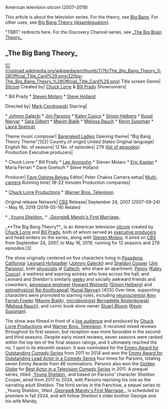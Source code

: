 American television sitcom (2007–2019)

This article is about the television series. For the theory, see [Big
Bang](/wiki/Big\_Bang "Big Bang"). For other uses, see [Big Bang Theory
(disambiguation)](/wiki/Big\_Bang\_Theory\_\(disambiguation\) "Big Bang Theory
\(disambiguation\)").

"TBBT" redirects here. For the Discovery Channel series, see [\_The Big Brain
Theory\_](/wiki/The\_Big\_Brain\_Theory "The Big Brain Theory").

\_The Big Bang Theory\_ 
--- 
[![](//upload.wikimedia.org/wikipedia/en/thumb/7/7b/The\_Big\_Bang\_Theory\_%28Official\_Title\_Card%29.png/220px-
The\_Big\_Bang\_Theory\_%28Official\_Title\_Card%29.png)](/wiki/File:The\_Big\_Bang\_Theory\_\(Official\_Title\_Card\).png)
Title screen 
Genre| [Sitcom](/wiki/Sitcom "Sitcom") 
Created by| [Chuck Lorre](/wiki/Chuck\_Lorre "Chuck Lorre") 
& 
[Bill Prady](/wiki/Bill\_Prady "Bill Prady") 
Showrunners|

 \* Bill Prady
 \* [Steven Molaro](/wiki/Steven\_Molaro "Steven Molaro")
 \* [Steve Holland](/wiki/Steve\_Holland\_\(writer\) "Steve Holland \(writer\)")

 
Directed by| [Mark Cendrowski](/wiki/Mark\_Cendrowski "Mark Cendrowski") 
Starring|

 \* [Johnny Galecki](/wiki/Johnny\_Galecki "Johnny Galecki")
 \* [Jim Parsons](/wiki/Jim\_Parsons "Jim Parsons")
 \* [Kaley Cuoco](/wiki/Kaley\_Cuoco "Kaley Cuoco")
 \* [Simon Helberg](/wiki/Simon\_Helberg "Simon Helberg")
 \* [Kunal Nayyar](/wiki/Kunal\_Nayyar "Kunal Nayyar")
 \* [Sara Gilbert](/wiki/Sara\_Gilbert "Sara Gilbert")
 \* [Mayim Bialik](/wiki/Mayim\_Bialik "Mayim Bialik")
 \* [Melissa Rauch](/wiki/Melissa\_Rauch "Melissa Rauch")
 \* [Kevin Sussman](/wiki/Kevin\_Sussman "Kevin Sussman")
 \* [Laura Spencer](/wiki/Laura\_Spencer\_\(actress\) "Laura Spencer \(actress\)")

 
Theme music composer| [Barenaked Ladies](/wiki/Barenaked\_Ladies "Barenaked
Ladies") 
Opening theme| "Big Bang Theory Theme"[1][2] 
Country of origin| United States 
Original language| English 
No. of seasons| 12 
No. of episodes| 279 ([list of
episodes](/wiki/List\_of\_The\_Big\_Bang\_Theory\_episodes "List of The Big Bang
Theory episodes")) 
Production 
Executive producers|

 \* Chuck Lorre
 \* Bill Prady
 \* [Lee Aronsohn](/wiki/Lee\_Aronsohn "Lee Aronsohn")
 \* Steven Molaro
 \* [Eric Kaplan](/wiki/Eric\_Kaplan "Eric Kaplan")
 \* Maria Ferrari
 \* Dave Goetsch
 \* Steve Holland

 
Producer| [Faye Oshima Belyeu](/wiki/Faye\_Oshima\_Belyeu "Faye Oshima Belyeu") 
Editor| Peter Chakos 
Camera setup| [Multi-camera](/wiki/Multi-camera "Multi-camera") 
Running time| 18–22 minutes 
Production companies|

 \* [Chuck Lorre Productions](/wiki/Chuck\_Lorre\_Productions "Chuck Lorre Productions")
 \* [Warner Bros. Television](/wiki/Warner\_Bros.\_Television "Warner Bros. Television")

 
Original release 
Network| [CBS](/wiki/CBS "CBS") 
Release| September 24, 2007 (2007-09-24) – 
May 16, 2019 (2019-05-16) 
Related 
 
 \* \_[Young Sheldon](/wiki/Young\_Sheldon "Young Sheldon")\_
 \* \_[Georgie& Mandy's First Marriage](/wiki/Georgie\_%26\_Mandy%27s\_First\_Marriage "Georgie & Mandy's First Marriage")\_

 
 
\_\*\*The Big Bang Theory\*\*\_ is an American television [sitcom](/wiki/Sitcom
"Sitcom") created by [Chuck Lorre](/wiki/Chuck\_Lorre "Chuck Lorre") and [Bill
Prady](/wiki/Bill\_Prady "Bill Prady"), both of whom served as [executive
producers](/wiki/Executive\_producer "Executive producer") and head writers on
the series, along with [Steven Molaro](/wiki/Steven\_Molaro "Steven Molaro").
It aired on [CBS](/wiki/CBS "CBS") from September 24, 2007, to May 16, 2019,
running for 12 seasons and 279 episodes.[3]

The show originally centered on five characters living in [Pasadena,
California](/wiki/Pasadena,\_California "Pasadena, California"): [Leonard
Hofstadter](/wiki/Leonard\_Hofstadter "Leonard Hofstadter") ([Johnny
Galecki](/wiki/Johnny\_Galecki "Johnny Galecki")) and [Sheldon
Cooper](/wiki/Sheldon\_Cooper "Sheldon Cooper") ([Jim
Parsons](/wiki/Jim\_Parsons "Jim Parsons")), both [physicists](/wiki/Physicist
"Physicist") at [Caltech](/wiki/Caltech "Caltech"), who share an apartment;
[Penny](/wiki/Penny\_\(The\_Big\_Bang\_Theory\) "Penny \(The Big Bang Theory\)")
([Kaley Cuoco](/wiki/Kaley\_Cuoco "Kaley Cuoco")), a waitress and aspiring
actress who lives across the hall; and Leonard and Sheldon's similarly
[geeky](/wiki/Geeky "Geeky") and socially awkward friends and coworkers,
[aerospace engineer](/wiki/Aerospace\_engineer "Aerospace engineer") [Howard
Wolowitz](/wiki/Howard\_Wolowitz "Howard Wolowitz") ([Simon
Helberg](/wiki/Simon\_Helberg "Simon Helberg")) and
[astrophysicist](/wiki/Astrophysicist "Astrophysicist") [Raj
Koothrappali](/wiki/Raj\_Koothrappali "Raj Koothrappali") ([Kunal
Nayyar](/wiki/Kunal\_Nayyar "Kunal Nayyar")).[4][5] Over time, supporting
characters were promoted to starring roles, including
[neuroscientist](/wiki/Neuroscientist "Neuroscientist") [Amy Farrah
Fowler](/wiki/Amy\_Farrah\_Fowler "Amy Farrah Fowler") ([Mayim
Bialik](/wiki/Mayim\_Bialik "Mayim Bialik")),
[microbiologist](/wiki/Microbiologist "Microbiologist") [Bernadette
Rostenkowski](/wiki/Bernadette\_Rostenkowski "Bernadette Rostenkowski")
([Melissa Rauch](/wiki/Melissa\_Rauch "Melissa Rauch")), and comic book store
owner [Stuart Bloom](/wiki/Stuart\_Bloom "Stuart Bloom") ([Kevin
Sussman](/wiki/Kevin\_Sussman "Kevin Sussman")).

The show was filmed in front of a [live audience](/wiki/Studio\_audience
"Studio audience") and produced by [Chuck Lorre
Productions](/wiki/Chuck\_Lorre\_Productions "Chuck Lorre Productions") and
[Warner Bros. Television](/wiki/Warner\_Bros.\_Television "Warner Bros.
Television"). It received mixed reviews throughout its first season, but
reception was more favorable in the second and third seasons. Despite early
mixed reviews, seven seasons were ranked within the top ten of the final
season ratings, and it ultimately reached the no. 1 spot in its eleventh
season. It was nominated for the [Emmy Award for Outstanding Comedy
Series](/wiki/Primetime\_Emmy\_Award\_for\_Outstanding\_Comedy\_Series "Primetime
Emmy Award for Outstanding Comedy Series") from 2011 to 2014 and won the [Emmy
Award for Outstanding Lead Actor in a Comedy
Series](/wiki/Primetime\_Emmy\_Award\_for\_Outstanding\_Lead\_Actor\_in\_a\_Comedy\_Series
"Primetime Emmy Award for Outstanding Lead Actor in a Comedy Series") four
times for Parsons, totaling seven Emmy Awards from 46 nominations. Parsons
also won the [Golden Globe](/wiki/Golden\_Globe\_Awards "Golden Globe Awards")
for [Best Actor in a Television Comedy
Series](/wiki/Golden\_Globe\_Award\_for\_Best\_Actor\_%E2%80%93\_Television\_Series\_Musical\_or\_Comedy
"Golden Globe Award for Best Actor – Television Series Musical or Comedy") in
2011. A prequel series, titled \_[Young Sheldon](/wiki/Young\_Sheldon "Young
Sheldon")\_ and based on Parsons' character Sheldon Cooper, aired from 2017 to
2024, with Parsons reprising his role as the narrating adult Sheldon. The
third series in the franchise, a sequel series to \_Young Sheldon\_ titled
\_[Georgie& Mandy's First Marriage](/wiki/Georgie\_%26\_Mandy%27s\_First\_Marriage
"Georgie & Mandy's First Marriage")\_, is scheduled to premiere in fall 2024,
and will follow Sheldon's older brother Georgie and his wife Mandy.
